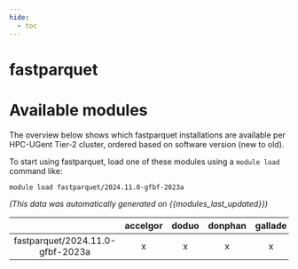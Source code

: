 ```yaml
---
hide:
  - toc
---
```


fastparquet
===========

# Available modules


The overview below shows which fastparquet installations are available per HPC-UGent Tier-2 cluster, ordered based on software version (new to old).

To start using fastparquet, load one of these modules using a `module load` command like:

```shell
module load fastparquet/2024.11.0-gfbf-2023a
```

*(This data was automatically generated on {{modules_last_updated}})*  

| |accelgor|doduo|donphan|gallade|joltik|shinx|
| :---: | :---: | :---: | :---: | :---: | :---: | :---: |
|fastparquet/2024.11.0-gfbf-2023a|x|x|x|x|x|x|
